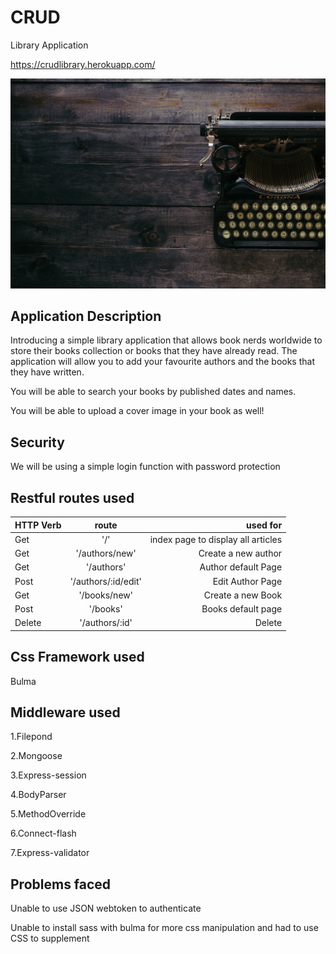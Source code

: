 # CRUD
Library Application

https://crudlibrary.herokuapp.com/


![](public/sass/img/author.jpg)


## Application Description
Introducing a simple library application that allows book nerds worldwide to store their books collection or books that they have already read.
The application will allow you to add your favourite authors and the books that they have written.

You will be able to search your books by published dates and names.

You will be able to upload a cover image in your book as well!

## Security
We will be using a simple login function with password protection

## Restful routes used

| HTTP Verb     | route| used for  |
| ------------- |:-------------:| -----:|
| Get           | '/'           | index page to display all articles |
| Get            |  '/authors/new'     |   Create a new author |
| Get | '/authors'      |  Author default Page   |
| Post | '/authors/:id/edit'      |  Edit Author Page   |
| Get | '/books/new'      |  Create a new Book   |
| Post | '/books'      |  Books default page   |
| Delete | '/authors/:id'      |    Delete |

## Css Framework used
Bulma 

## Middleware used
1.Filepond

2.Mongoose

3.Express-session

4.BodyParser

5.MethodOverride

6.Connect-flash

7.Express-validator

## Problems faced
Unable to use JSON webtoken to authenticate 

Unable to install sass with bulma for more css manipulation and had to use CSS to supplement 


